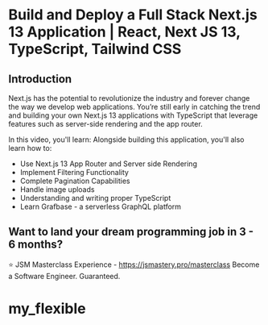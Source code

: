 # Build and Deploy a Full Stack Next.js 13 Application | React, Next JS 13, TypeScript, Tailwind CSS

## Introduction
Next.js has the potential to revolutionize the industry and forever change the way we develop web applications. You’re still early in catching the trend and building your own Next.js 13 applications with TypeScript that leverage features such as server-side rendering and the app router.
 
In this video, you'll learn:
Alongside building this application, you'll also learn how to:
- Use Next.js 13 App Router and Server side Rendering
- Implement Filtering Functionality
- Complete Pagination Capabilities
- Handle image uploads
- Understanding and writing proper TypeScript
- Learn Grafbase - a serverless GraphQL platform

## Want to land your dream programming job in 3 - 6 months?
⭐ JSM Masterclass Experience - https://jsmastery.pro/masterclass
Become a Software Engineer. Guaranteed.
# my_flexible
